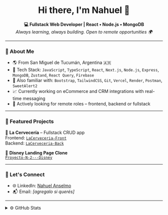 <h1 align="center">Hi there, I'm Nahuel 👋</h1>

<p align="center">
  <b>💻 Fullstack Web Developer | React • Node.js • MongoDB</b><br/>
  <i>Always learning, always building. Open to remote opportunities 🌍</i>
</p>

---

### 🧠 About Me

- 🌎 From San Miguel de Tucumán, Argentina 🇦🇷
- 🧰 Tech Stack: `JavaScript`, `TypeScript`, `React`, `Next.js`, `Node.js`, `Express`, `MongoDB`, `Zustand`, `React Query`, `Firebase`
- 🔧 Also familiar with: `Bootstrap`, `TailwindCSS`, `Git`, `Vercel`, `Render`, `Postman`, `SweetAlert2`
- 📈 Currently working on eCommerce and CRM integrations with real-time messaging
- 🎯 Actively looking for remote roles – frontend, backend or fullstack

---

### 🧩 Featured Projects

🔹 **La Cervecería** – Fullstack CRUD app  
Frontend: [`LaCerveceria-Front`](https://github.com/NahuelAnselmo/LaCerveceria-Front)  
Backend: [`LaCerveceria-Back`](https://github.com/NahuelAnselmo/LaCerveceria-Back)

🔹 **Disney Landing Page Clone**  
[`Proyecto-N-2---Disney`](https://github.com/NahuelAnselmo/Proyecto-N-2---Disney)

---

### 🚀 Let's Connect

- 🌐 LinkedIn: [Nahuel Anselmo](https://www.linkedin.com/in/nahuel-anselmo-67b099271)
- 📬 Email: *[agregalo si querés]*

---

<details>
  <summary>⚙️ GitHub Stats</summary>

  ![Nahuel's GitHub stats](https://github-readme-stats.vercel.app/api?username=NahuelAnselmo&show_icons=true&theme=radical)
  ![Top Langs](https://github-readme-stats.vercel.app/api/top-langs/?username=NahuelAnselmo&layout=compact&theme=radical)

</details>
